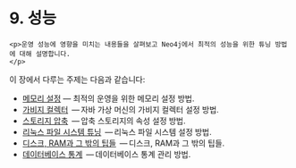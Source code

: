 # 9. 성능
<div class="abstract">

    <p>운영 성능에 영향을 미치는 내용들을 살펴보고 Neo4j에서 최적의 성능을 위한 튜닝 방법에 대해 설명합니다.
    </p>
</div>    
이 장에서 다루는 주제는 다음과 같습니다:

* [메모리 설정](/performance/memory-configuration.md)
  — 최적의 운영을 위한 메모리 설정 방법.
* [가비지 컬렉터](/performance/garbage-collector.md)
   — 자바 가상 머신의 가비지 컬렉터 설정 방법.
* [스토리지 압축](/performance/compressed-storage.md)
   — 압축 스토리지의 속성 설정 방법.
* [리눅스 파일 시스템 튜닝](/performance/linux-file-system-tuning.md)
   — 리눅스 파일 시스템 설정 방법.
* [디스크, RAM과 그 밖의 팁들](/performance/disks-ram-and-other-tips.md)
   — 디스크, RAM과 그 밖의 팁들.
* [데이터베이스 통계](/performance/statistics-gathering.md)
   — 데이터베이스 통계 관리 방법.



